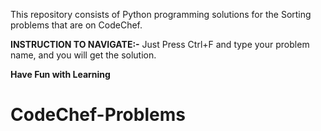 This repository consists of Python programming solutions for the Sorting problems that are on CodeChef.

**INSTRUCTION TO NAVIGATE:-** Just Press Ctrl+F and type your problem name, and you will get the solution.

  **Have Fun with Learning**
# CodeChef-Problems
